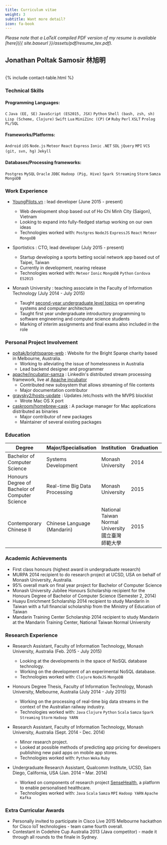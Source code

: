 ```yaml
---
title: Curriculum vitae
weight: 3
subtitle: Want more detail?
icon: fa-book
---
```


_Please note that a LaTeX compiled PDF version of my resume is available [here]({{ site.baseurl }}/assets/pdf/resume_tex.pdf)._

## Jonathan Poltak Samosir 林旭明

<br />

<div class="table-responsive">
{% include contact-table.html %}
</div>

### Technical Skills

#### Programming Languages:

 `C` `Java (EE, SE)` `JavaScript (ES2015, JSX)` `Python` `Shell (bash, zsh, sh)` `Lisp (Scheme, Clojure)` `Swift` `Lua` `MiniZinc (CP)` `C#` `Ruby` `Perl` `XSLT` `Prolog` `PL/SQL`

#### Frameworks/Platforms:

`Android` `iOS` `Node.js` `Meteor` `React` `Express` `Ionic` `.NET` `SDL` `jQuery` `MPI` `VCS (git, svn, hg)` `Jekyll`

#### Databases/Processing frameworks:

`Postgres` `MySQL` `Oracle` `JDBC` `Hadoop (Pig, Hive)` `Spark Streaming` `Storm` `Samza` `MongoDB`

### Work Experience

* [YoungPilots.vn](http://youngpilots.vn/) : lead developer (June 2015 - present)
  - Web development shop based out of Ho Chi Minh City (Saigon), Vietnam
  - Looking to expand into fully-fledged startup working on our own ideas
  - Technologies worked with: `Postgres` `NodeJS` `ExpressJS` `React` `Meteor` `MongoDB`

* Sportistics : CTO, lead developer (July 2015 - present)
  - Startup developing a sports betting social network app based out of Taipei, Taiwan
  - Currently in development, nearing release
  - Technologies worked with: `Meteor` `Ionic` `MongoDB` `Python` `Cordova` `ES2015`

* Monash University : teaching associate in the Faculty of Information Technology (July 2014 - July 2015)
  - Taught [second-year undergraduate level topics](http://www.infotech.monash.edu.au/units/archive/fit2070.html) on operating systems and computer architecture
  - Taught first year undergraduate introductory programming to software engineering and computer science students
  - Marking of interim assignments and final exams also included in the role

### Personal Project Involvement

* [poltak/brightsparqe-web](http://github.com/poltak/brightsparqe-web) : Website for the Bright Sparqe charity based in Melbourne, Australia.
    - Working to alleviating the issue of homelessness in Australia
    - Lead backend designer and programmer
* [apache/incubator-samza](http://github.com/apache/incubator-samza) : LinkedIn&#39;s distributed stream processing framework, live at [Apache incubator](https://samza.incubator.apache.org)
    - Contributed new subsystem that allows streaming of file contents
    - Major documentation contributor
* [graysky2/hosts-update](http://github.com/graysky2/hosts-update) : Updates /etc/hosts with the MVPS blocklist
    - Wrote Mac OS X port
* [caskroom/homebrew-cask](http://github.com/caskroom/homebrew-cask) : A package manager for Mac applications distributed as binaries
    - Major contributor of new packages
    - Maintainer of several existing packages


### Education

<div class="table-responsive">
<table class="table table-bordered table-hover table-striped">
  <thead>
    <tr>
      <th>Degree</th>
      <th>Major/Specialisation</th>
      <th>Institution</th>
      <th>Graduation</th>
      <th>GPA</th>
    </tr>
  </thead>
  <tbody>
    <tr>
      <td>Bachelor of Computer Science</td>
      <td>Systems Development</td>
      <td>Monash University</td>
      <td>2014</td>
      <td>3.492/4</td>
    </tr>
    <tr>
      <td>Honours Degree of Bachelor of Computer Science</td>
      <td>Real-time Big Data Processing</td>
      <td>Monash University</td>
      <td>2015</td>
      <td>3.5/4 (first class honours)</td>
    </tr>
    <tr>
      <td>Contemporary Chinese II</td>
      <td>Chinese Language (Mandarin)</td>
      <td>National Taiwan Normal University 國立臺灣師範大學</td>
      <td>2015</td>
      <td>92.6% (grade average)</td>
    </tr>
  </tbody>
</table>
</div>

### Academic Achievements

* First class honours (highest award in undergraduate research)
* MURPA 2014 recipient to do research project at UCSD, USA on behalf of Monash University, Australia.
* 95% overall mark on final year project for Bachelor of Computer Science
* Monash University Jubilee Honours Scholarship recipient for the Honours Degree of Bachelor of Computer Science (Semester 2, 2014)
* Huayu Enrichment Scholarship 2014 recipient to study Mandarin in Taiwan with a full financial scholarship from the Ministry of Education of Taiwan
* Mandarin Training Center Scholarship 2014 recipient to study Mandarin at the Mandarin Training Center, National Taiwan Normal University

### Research Experience

* Research Assistant, Faculty of Information Technology, Monash University, Australia (Feb. 2015 - July 2015)
	- Looking at the developments in the space of NoSQL database technology.
	- Working on the development of an experimental NoSQL database.
	- Technologies worked with: `Clojure` `NodeJS` `MongoDB`

* Honours Degree Thesis, Faculty of Information Technology, Monash University, Melbourne, Australia (July 2014 - July 2015)
	- Working on the processing of real-time big data streams in the context of the Australian railway industry.
	- Technologies worked with: `Java` `Clojure` `Python` `Scala` `Samza` `Spark Streaming` `Storm` `Hadoop YARN`

* Research Assistant, Faculty of Information Technology, Monash University, Australia (Sept. 2014 - Dec. 2014)
	- Minor research project.
	- Looked at possible methods of predicting app pricing for developers publishing new paid apps on mobile app stores.
	- Technologies worked with: `Python` `Weka` `Ruby`

* Undergraduate Research Assistant, Qualcomm Institute, UCSD, San Diego, California, USA (Jan. 2014 – Mar. 2014)
    - Worked on components of research project [SenseHealth](https://portal.futuregrid.org/projects/383), a platform to enable personalised healthcare.
    - Technologies worked with: `Java` `Scala` `Samza` `MPI` `Hadoop YARN` `Apache Kafka`


### Extra Curricular Awards

* Personally invited to participate in Cisco Live 2015 Melbourne hackathon for Cisco IoT technologies - team came fourth overall.
* Contestant in Codehire Cup Australia 2013 (Java competitor) - made it through all rounds to the finale in Sydney.
